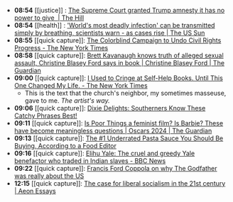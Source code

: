 - **08:54** [[justice]] :  [The Supreme Court granted Trump amnesty it has no power to give  | The Hill](https://thehill.com/opinion/judiciary/4524245-the-supreme-court-granted-trump-amnesty-it-has-no-power-to-give/)
- **08:54** [[health]] :  ['World's most deadly infection' can be transmitted simply by breathing, scientists warn - as cases rise | The US Sun](https://www.the-sun.com/health/10741436/tuberculosis-world-deadly-bug-transmitted-breathing-case-rise/)
- **08:55** [[quick capture]]:  [The Colorblind Campaign to Undo Civil Rights Progress - The New York Times](https://www.nytimes.com/2024/03/13/magazine/civil-rights-affirmative-action-colorblind.html)
- **08:58** [[quick capture]]:  [Brett Kavanaugh knows truth of alleged sexual assault, Christine Blasey Ford says in book | Christine Blasey Ford | The Guardian](https://www.theguardian.com/us-news/2024/mar/13/christine-blasey-ford-book-supreme-court-brett-kavanaugh-sexual-assault)
- **09:00** [[quick capture]]:  [I Used to Cringe at Self-Help Books. Until This One Changed My Life. - The New York Times](https://www.nytimes.com/2024/03/12/magazine/artists-way-morning-pages-julia-cameron.html)
	- This is the text that the church's neighbor, my sometimes masseuse, gave to me. *The artist's way.*
- **09:06** [[quick capture]]:  [Dixie Delights: Southerners Know These Catchy Phrases Best!](https://investructor.com/trending/dixie-delights-southerners-a5/3)
- **09:11** [[quick capture]]:  [Is Poor Things a feminist film? Is Barbie? These have become meaningless questions | Oscars 2024 | The Guardian](https://www.theguardian.com/commentisfree/2024/mar/13/poor-things-feminist-film-barbie-netflix)
- **09:13** [[quick capture]]:  [The #1 Underrated Pasta Sauce You Should Be Buying, According to a Food Editor](https://www.eatingwell.com/underrated-pasta-sauce-you-should-be-buying-according-to-food-editor-8607534)
- **09:16** [[quick capture]]:  [Elihu Yale: The cruel and greedy Yale benefactor who traded in Indian slaves - BBC News](https://www.bbc.com/news/world-asia-india-68444807)
- **09:22** [[quick capture]]:  [Francis Ford Coppola on why The Godfather was really about the US](https://www.bbc.com/culture/article/20240312-in-history-the-godfather-was-really-about-the-us)
- **12:15** [[quick capture]]:  [The case for liberal socialism in the 21st century | Aeon Essays](https://aeon.co/essays/the-case-for-liberal-socialism-in-the-21st-century?utm_source=Aeon+Newsletter&utm_campaign=52d131189d-EMAIL_CAMPAIGN_2024_02_23&utm_medium=email&utm_term=0_411a82e59d-52d131189d-%5BLIST_EMAIL_ID%5D)